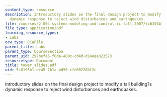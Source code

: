 ```yaml
---
content_type: resource
description: Introductory slides on the final design project to modify a tall building?s
  dynamic response to reject wind disturbances and earthquakes.
file: /courses/2-004-systems-modeling-and-control-ii-fall-2007/5c6193b1dc457b1a4d50cfe60226bf2c_tower_slides.pdf
file_type: application/pdf
learning_resource_types:
- Labs
ocw_type: OCWFile
parent_title: Labs
parent_type: CourseSection
parent_uid: 297befa5-f0da-480c-cd4d-d14eea022573
resourcetype: Document
title: tower_slides.pdf
uid: 5c6193b1-dc45-7b1a-4d50-cfe60226bf2c
---
```

Introductory slides on the final design project to modify a tall building?s dynamic response to reject wind disturbances and earthquakes.


